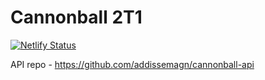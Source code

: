 # Cannonball 2T1
[![Netlify Status](https://api.netlify.com/api/v1/badges/fd095864-d530-47df-b1f6-8256fa0c1746/deploy-status)](https://app.netlify.com/sites/cannonball-frontend/deploys)

API repo - https://github.com/addissemagn/cannonball-api
